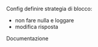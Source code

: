 

Config definire strategia di blocco:
- non fare nulla e loggare
- modifica risposta


Documentazione
